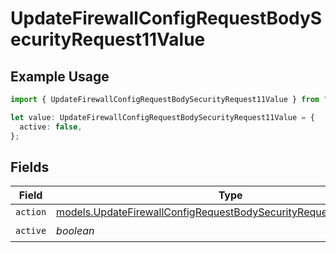# UpdateFirewallConfigRequestBodySecurityRequest11Value

## Example Usage

```typescript
import { UpdateFirewallConfigRequestBodySecurityRequest11Value } from "@vercel/sdk/models/updatefirewallconfigop.js";

let value: UpdateFirewallConfigRequestBodySecurityRequest11Value = {
  active: false,
};
```

## Fields

| Field                                                                                                                                          | Type                                                                                                                                           | Required                                                                                                                                       | Description                                                                                                                                    |
| ---------------------------------------------------------------------------------------------------------------------------------------------- | ---------------------------------------------------------------------------------------------------------------------------------------------- | ---------------------------------------------------------------------------------------------------------------------------------------------- | ---------------------------------------------------------------------------------------------------------------------------------------------- |
| `action`                                                                                                                                       | [models.UpdateFirewallConfigRequestBodySecurityRequest11ValueAction](../models/updatefirewallconfigrequestbodysecurityrequest11valueaction.md) | :heavy_minus_sign:                                                                                                                             | N/A                                                                                                                                            |
| `active`                                                                                                                                       | *boolean*                                                                                                                                      | :heavy_check_mark:                                                                                                                             | N/A                                                                                                                                            |